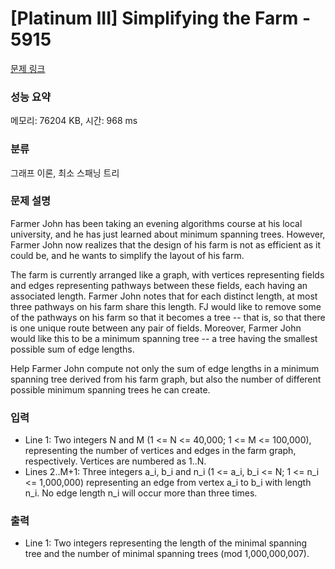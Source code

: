 # [Platinum III] Simplifying the Farm - 5915 

[문제 링크](https://www.acmicpc.net/problem/5915) 

### 성능 요약

메모리: 76204 KB, 시간: 968 ms

### 분류

그래프 이론, 최소 스패닝 트리

### 문제 설명

<p>Farmer John has been taking an evening algorithms course at his local university, and he has just learned about minimum spanning trees.  However, Farmer John now realizes that the design of his farm is not as efficient as it could be, and he wants to simplify the layout of his farm.</p><p>The farm is currently arranged like a graph, with vertices representing fields and edges representing pathways between these fields, each having an associated length.  Farmer John notes that for each distinct length, at most three pathways on his farm share this length.  FJ would like to remove some of the pathways on his farm so that it becomes a tree -- that is, so that there is one unique route between any pair of fields.  Moreover, Farmer John would like this to be a minimum spanning tree -- a tree having the smallest possible sum of edge lengths.</p><p>Help Farmer John compute not only the sum of edge lengths in a minimum spanning tree derived from his farm graph, but also the number of different possible minimum spanning trees he can create.</p>

### 입력 

 <ul><li>Line 1: Two integers N and M (1 <= N <= 40,000; 1 <= M <= 100,000), representing  the number of vertices and edges in the farm graph, respectively.  Vertices are numbered as 1..N.</li><li>Lines 2..M+1: Three integers a_i, b_i and n_i (1 <= a_i, b_i <= N; 1 <= n_i <= 1,000,000)  representing an edge from vertex a_i to b_i with length n_i.  No edge length n_i will occur more than three times.</li></ul>

### 출력 

 <ul><li>Line 1: Two integers representing the length of the minimal spanning tree and the number of minimal spanning trees (mod 1,000,000,007).</li></ul>

